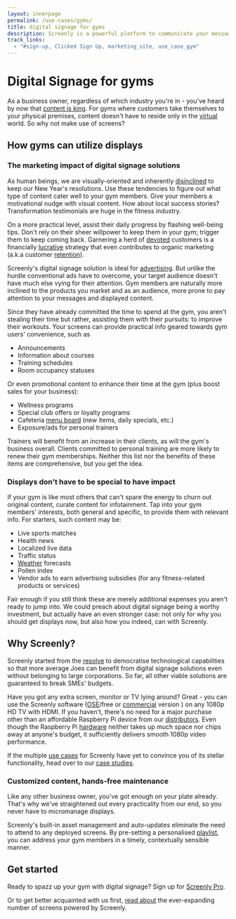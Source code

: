 ```yaml
---
layout: innerpage
permalink: /use-cases/gyms/
title: digital signage for gyms
description: Screenly is a powerful platform to communicate your message to your gym members
track_links:
  - "#sign-up, Clicked Sign Up, marketing_site, use_case_gym"
---
```


# Digital Signage for gyms

As a business owner, regardless of which industry you're in - you've heard by now that [content is king](https://www.forbes.com/sites/steveolenski/2017/06/21/why-content-will-always-always-king/#6bc2b227eb37). For gyms where customers take themselves to your physical premises, content doesn't have to reside only in the [virtual](https://sproutsocial.com/insights/social-media-content-strategy/) world. So why not make use of screens?

## How gyms can utilize displays

### The marketing impact of digital signage solutions

As human beings, we are visually-oriented and inherently [disinclined](http://uk.businessinsider.com/new-years-resolutions-courses-2016-12?international=true&r=UK&IR=T) to keep our New Year's resolutions. Use these tendencies to figure out what type of content cater well to your gym members. Give your members a motivational nudge with visual content. How about local success stories? Transformation testimonials are huge in the fitness industry.

On a more practical level, assist their daily progress by flashing well-being tips. Don't rely on their sheer willpower to keep them in your gym; trigger them to keep coming back. Garnering a herd of [devoted](https://uhurunetwork.com/gym-member-retention-customer-service/) customers is a financially [lucrative](http://www.bain.com/Images/BB_Prescription_cutting_costs.pdf) strategy that even contributes to organic marketing (a.k.a customer [retention](https://hbr.org/2014/10/the-value-of-keeping-the-right-customers)).

Screenly's digital signage solution is ideal for [advertising](https://www.screenly.io/use-cases/retail/). But unlike the hurdle conventional ads have to overcome, your target audience doesn't have much else vying for their attention. Gym members are naturally more inclined to the products you market and as an audience, more prone to pay attention to your messages and displayed content.

Since they have already committed the time to spend at the gym, you aren't stealing their time but rather, assisting them with their pursuits: to improve their workouts. Your screens can provide practical info geared towards gym users' convenience, such as

* Announcements
* Information about courses
* Training schedules
* Room occupancy statuses

Or even promotional content to enhance their time at the gym (plus boost sales for your business):

* Wellness programs
* Special club offers or loyalty programs
* Cafeteria [menu board](https://www.screenly.io/use-cases/restaurants/) (new items, daily specials, etc.)
* Exposure/ads for personal trainers

Trainers will benefit from an increase in their clients, as will the gym's business overall. Clients committed to personal training are more likely to renew their gym memberships. Neither this list nor the benefits of these items are comprehensive, but you get the idea.

### Displays don't have to be special to have impact

If your gym is like most others that can't spare the energy to churn out original content, curate content for infotainment. Tap into your gym members' interests, both general and specific, to provide them with relevant info. For starters, such content may be:

* Live sports matches
* Health news
* Localized live data
* Traffic status
* [Weather](https://www.screenly.io/blog/2017/07/27/introducing-the-screenly-app-store/) forecasts
* Pollen index
* Vendor ads to earn advertising subsidies (for any fitness-related products or services)

Fair enough if you still think these are merely additional expenses you aren't ready to jump into. We could preach about digital signage being a worthy investment, but actually have an even stronger case: not only for why you should get displays now, but also how you indeed, can with Screenly.

## Why Screenly?

Screenly started from the [resolve](https://www.screenly.io/blog/2017/09/05/create-a-cost-effective-digital-signage-video-wall-with-screenly/) to democratise technological capabilities so that more average Joes can benefit from digital signage solutions even without belonging to large corporations. So far, all other viable solutions are guaranteed to break SMEs' budgets.

Have you got any extra screen, monitor or TV lying around? Great - you can use the Screenly software ([OSE](https://www.screenly.io/ose/)/free or [commercial](https://www.screenly.io/pricing/) version ) on any 1080p HD TV with HDMI. If you haven't, there's no need for a major purchase other than an affordable Raspberry Pi device from our [distributors](https://www.screenly.io/distributors/). Even though the Raspberry Pi [hardware](https://www.youtube.com/watch?list=PLLQemgvrHCSl_WUjAuChZDJpu3wMAfo43&v=RE_C_n6dhyo&feature=youtu.be) neither takes up much space nor chips away at anyone's budget, it sufficiently delivers smooth 1080p video performance.

If the multiple [use cases](https://www.screenly.io/use-cases/) for Screenly have yet to convince you of its stellar functionality, head over to our [case studies](https://www.screenly.io/use-cases/cinemas/#get-the-case-study).

### Customized content, hands-free maintenance

Like any other business owner, you've got enough on your plate already. That's why we've straightened out every practicality from our end, so you never have to micromanage displays.

Screenly's built-in asset management and auto-updates eliminate the need to attend to any deployed screens. By pre-setting a personalised [playlist](https://www.youtube.com/watch?v=A2u9SgjTBno&feature=youtu.be), you can address your gym members in a timely, contextually sensible manner.

## Get started

Ready to spazz up your gym with digital signage? Sign up for [Screenly Pro](https://login.screenlyapp.com/signup).

Or to get better acquainted with us first, [read about](https://insights.ubuntu.com/2017/02/22/screenly-announces-a-follow-up-to-its-popular-digital-signage-solution/) the ever-expanding number of screens powered by Screenly.
